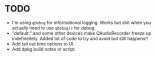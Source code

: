 # TODO

  + I'm using `qDebug` for informational logging. Works but shit when you actually need to use `qDebug()` for debug.
  + "default:" and some other devices make QAudioRecorder freeze up indefineitely. Added lot of code to try and avoid but still happens!!
  + Add tail out time options to UI.
  + Add dpkg build notes or script.
